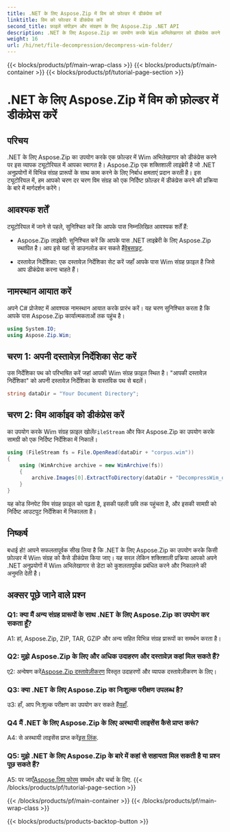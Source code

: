 ```yaml
---
title: .NET के लिए Aspose.Zip में विम को फ़ोल्डर में डीकंप्रेस करें
linktitle: विम को फोल्डर में डीकंप्रेस करें
second_title: फ़ाइलें संपीड़न और संग्रहण के लिए Aspose.Zip .NET API
description: .NET के लिए Aspose.Zip का उपयोग करके Wim अभिलेखागार को डीकंप्रेस करने पर चरण-दर-चरण मार्गदर्शिका देखें। लाइब्रेरी डाउनलोड करें, ट्यूटोरियल का पालन करें, और अपने .NET अनुप्रयोगों में संग्रह फ़ाइलों को कुशलतापूर्वक प्रबंधित करें।
weight: 16
url: /hi/net/file-decompression/decompress-wim-folder/
---
```


{{< blocks/products/pf/main-wrap-class >}}
{{< blocks/products/pf/main-container >}}
{{< blocks/products/pf/tutorial-page-section >}}

# .NET के लिए Aspose.Zip में विम को फ़ोल्डर में डीकंप्रेस करें

## परिचय

.NET के लिए Aspose.Zip का उपयोग करके एक फ़ोल्डर में Wim अभिलेखागार को डीकंप्रेस करने पर इस व्यापक ट्यूटोरियल में आपका स्वागत है। Aspose.Zip एक शक्तिशाली लाइब्रेरी है जो .NET अनुप्रयोगों में विभिन्न संग्रह प्रारूपों के साथ काम करने के लिए निर्बाध क्षमताएं प्रदान करती है। इस ट्यूटोरियल में, हम आपको चरण दर चरण विम संग्रह को एक निर्दिष्ट फ़ोल्डर में डीकंप्रेस करने की प्रक्रिया के बारे में मार्गदर्शन करेंगे।

## आवश्यक शर्तें

ट्यूटोरियल में जाने से पहले, सुनिश्चित करें कि आपके पास निम्नलिखित आवश्यक शर्तें हैं:

-  Aspose.Zip लाइब्रेरी: सुनिश्चित करें कि आपके पास .NET लाइब्रेरी के लिए Aspose.Zip स्थापित है। आप इसे यहां से डाउनलोड कर सकते हैं[वेबसाइट](https://releases.aspose.com/zip/net/).

- दस्तावेज़ निर्देशिका: एक दस्तावेज़ निर्देशिका सेट करें जहाँ आपके पास Wim संग्रह फ़ाइल है जिसे आप डीकंप्रेस करना चाहते हैं।

## नामस्थान आयात करें

अपने C# प्रोजेक्ट में आवश्यक नामस्थान आयात करके प्रारंभ करें। यह चरण सुनिश्चित करता है कि आपके पास Aspose.Zip कार्यात्मकताओं तक पहुंच है।

```csharp
using System.IO;
using Aspose.Zip.Wim;
```

## चरण 1: अपनी दस्तावेज़ निर्देशिका सेट करें

उस निर्देशिका पथ को परिभाषित करें जहां आपकी Wim संग्रह फ़ाइल स्थित है। "आपकी दस्तावेज़ निर्देशिका" को अपनी दस्तावेज़ निर्देशिका के वास्तविक पथ से बदलें।

```csharp
string dataDir = "Your Document Directory";
```

## चरण 2: विम आर्काइव को डीकंप्रेस करें

 का उपयोग करके Wim संग्रह फ़ाइल खोलें`FileStream` और फिर Aspose.Zip का उपयोग करके सामग्री को एक निर्दिष्ट निर्देशिका में निकालें।

```csharp
using (FileStream fs = File.OpenRead(dataDir + "corpus.wim"))
{
    using (WimArchive archive = new WimArchive(fs))
    {
        archive.Images[0].ExtractToDirectory(dataDir + "DecompressWim_out");
    }
}
```

यह कोड स्निपेट विम संग्रह फ़ाइल को पढ़ता है, इसकी पहली छवि तक पहुंचता है, और इसकी सामग्री को निर्दिष्ट आउटपुट निर्देशिका में निकालता है।

## निष्कर्ष

बधाई हो! आपने सफलतापूर्वक सीख लिया है कि .NET के लिए Aspose.Zip का उपयोग करके किसी फ़ोल्डर में Wim संग्रह को कैसे डीकंप्रेस किया जाए। यह सरल लेकिन शक्तिशाली प्रक्रिया आपको अपने .NET अनुप्रयोगों में Wim अभिलेखागार से डेटा को कुशलतापूर्वक प्रबंधित करने और निकालने की अनुमति देती है।

## अक्सर पूछे जाने वाले प्रश्न

### Q1: क्या मैं अन्य संग्रह प्रारूपों के साथ .NET के लिए Aspose.Zip का उपयोग कर सकता हूँ?

A1: हां, Aspose.Zip, ZIP, TAR, GZIP और अन्य सहित विभिन्न संग्रह प्रारूपों का समर्थन करता है।

### Q2: मुझे Aspose.Zip के लिए और अधिक उदाहरण और दस्तावेज़ कहां मिल सकते हैं?

 ए2: अन्वेषण करें[Aspose.Zip दस्तावेज़ीकरण](https://reference.aspose.com/zip/net/) विस्तृत उदाहरणों और व्यापक दस्तावेज़ीकरण के लिए।

### Q3: क्या .NET के लिए Aspose.Zip का निःशुल्क परीक्षण उपलब्ध है?

 उ3: हाँ, आप नि:शुल्क परीक्षण का उपयोग कर सकते हैं[यहाँ](https://releases.aspose.com/).

### Q4 मैं .NET के लिए Aspose.Zip के लिए अस्थायी लाइसेंस कैसे प्राप्त करूं?

 A4: से अस्थायी लाइसेंस प्राप्त करें[इस लिंक](https://purchase.aspose.com/temporary-license/).

### Q5: मुझे .NET के लिए Aspose.Zip के बारे में कहां से सहायता मिल सकती है या प्रश्न पूछ सकते हैं?

 A5: पर जाएँ[Aspose.ज़िप फोरम](https://forum.aspose.com/c/zip/37) समर्थन और चर्चा के लिए.
{{< /blocks/products/pf/tutorial-page-section >}}

{{< /blocks/products/pf/main-container >}}
{{< /blocks/products/pf/main-wrap-class >}}

{{< blocks/products/products-backtop-button >}}
